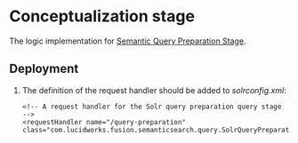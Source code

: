 # Conceptualization stage

The logic implementation for 
[Semantic Query Preparation Stage](../javascript/SemanticQueryPreparation.js).

## Deployment
1. The definition of the request handler should be added to _solrconfig.xml_:
    ```
    <!-- A request handler for the Solr query preparation query stage  -->
    <requestHandler name="/query-preparation" class="com.lucidworks.fusion.semanticsearch.query.SolrQueryPreparationStageRequestHandler"/>
    ```
